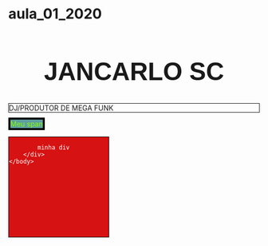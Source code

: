 # aula_01_2020
<html>
    <head>
        <title>DJ JANCARLO SC</title>
    </head>
    <body>
        <h1 style="text-align: center; font-size: 50px; font-family: Arial, Helvetica, sans-serif;"> JANCARLO SC </h1>
        <p style="border: 1px solid;">
        DJ/PRODUTOR DE MEGA FUNK
        </p>
        <span style="border: 4px solid black; background-color: cadetblue; color: chartreuse; height: 100px; width: 50px;">Meu span</span>
<br>
<br>
        <div style="border: 1px solid black; background-color: #d61212; color: white; height: 200px; width: 200px;">
       
            minha div
        </div>
    </body>
</html>
